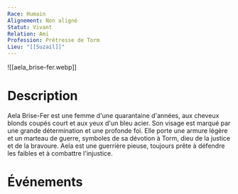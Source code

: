 ```yaml
---
Race: Humain
Alignement: Non aligné
Statut: Vivant
Relation: Ami
Profession: Prêtresse de Torm
Lieu: "[[Suzail]]"
---
```

![[aela_brise-fer.webp]]
# Description
Aela Brise-Fer est une femme d'une quarantaine d'années, aux cheveux blonds coupés court et aux yeux d'un bleu acier. Son visage est marqué par une grande détermination et une profonde foi. Elle porte une armure légère et un marteau de guerre, symboles de sa dévotion à Torm, dieu de la justice et de la bravoure. Aela est une guerrière pieuse, toujours prête à défendre les faibles et à combattre l'injustice.
# Événements
